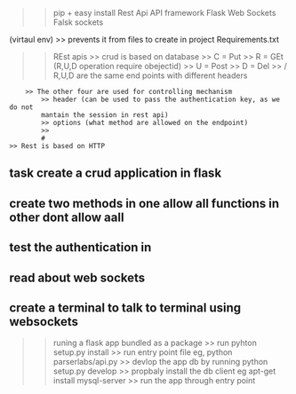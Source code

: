 >> pip + easy install
>> Rest Api
>> API framework
>> Flask
>> Web Sockets
>> Falsk sockets

(virtaul env) >> prevents it from 
files to create in project
Requirements.txt

>>  REst apis
	>> crud is based on database
		>> C = Put
		>> R = GEt (R,U,D operation require obejectid)
		>> U = Post
		>> D = Del
			>> /<ID> R,U,D are the same end points with different headers
 
		>> The other four are used for controlling mechanism
			>> header (can be used to pass the authentication key, as we do not 
			mantain the session in rest api)
			>> options (what method are allowed on the endpoint)
			>> 
			#
	>> Rest is based on HTTP


## task create a crud application in flask
## create two methods in one allow all functions in other dont allow aall
## test the authentication in 
## read about web sockets 
## create a terminal to talk to terminal using websockets

>> runing a flask app bundled as a package
	>> run  pyhton setup.py install
	>> run entry point file eg, python parserlabs/api.py
	>> devlop the app db by running python setup.py develop
	>> propbaly install the db client eg apt-get install mysql-server
	>> run the app through entry point
	

